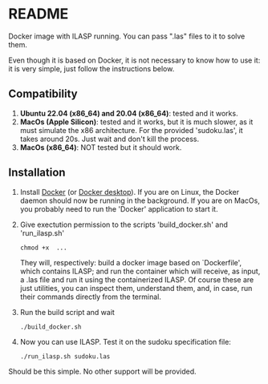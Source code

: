 # README

Docker image with ILASP running. You can pass ".las" files to it to solve them. 

Even though it is based on Docker, it is not necessary to know how to use it: it is very simple, just follow the instructions below. 

## Compatibility

1. **Ubuntu 22.04 (x86_64) and 20.04 (x86_64)**: tested and it works.
2. **MacOs (Apple Silicon)**: tested and it works, but it is much slower, as it must simulate the x86 architecture. For the provided 'sudoku.las', it takes around 20s. Just wait and don't kill the process.
3. **MacOs (x86_64)**: NOT tested but it should work.
   
## Installation

1. Install [Docker](https://docs.docker.com/engine/install/) (or [Docker desktop](https://docs.docker.com/get-started/get-docker/)).
    If you are on Linux, the Docker daemon should now be running in the background. If you are on MacOs, you probably need to run the 'Docker' application to start it.

2. Give exectution permission to the scripts 'build_docker.sh' and 'run_ilasp.sh'
    ```
   chmod +x  ...
    ```
    They will, respectively: build a docker image based on `Dockerfile', which contains ILASP; and run the container which will receive, as input, a .las file and run it using the containerized ILASP. Of course these are just utilities, you can inspect them, understand them, and, in case, run their commands directly from the terminal.

4. Run the build script and wait
   ```
   ./build_docker.sh
   ```

5. Now you can use ILASP. Test it on the sudoku specification file:
   ```
   ./run_ilasp.sh sudoku.las
   ```
    
Should be this simple. No other support will be provided.
